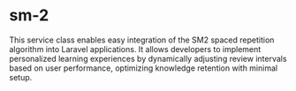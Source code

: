 # sm-2
This service class enables easy integration of the SM2 spaced repetition algorithm into Laravel applications. It allows developers to implement personalized learning experiences by dynamically adjusting review intervals based on user performance, optimizing knowledge retention with minimal setup.

